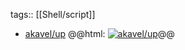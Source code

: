 tags:: [[Shell/script]]

- [akavel/up](https://github.com/akavel/up)
  @@html: <a href="https://github.com/akavel/up/"><img src="https://github-readme-stats-astronomer.vercel.app/api/pin/?username=akavel&repo=up&theme=tokyonight" alt="akavel/up"/></a>@@